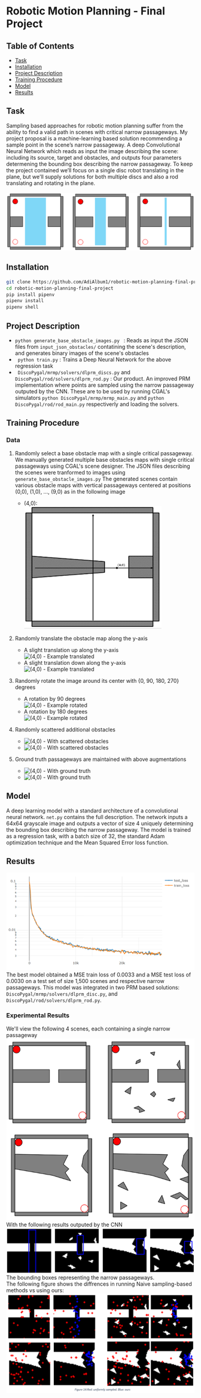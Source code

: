 # Robotic Motion Planning - Final Project

## Table of Contents

- [Task](#task)
- [Installation](#installation)
- [Project Description](#project-description)
- [Training Procedure](#training-procedure)
- [Model](#model)
- [Results](#results)

## Task
Sampling based approaches for robotic motion planning suffer from the ability to find a valid path in scenes with critical narrow passageways. My project proposal is a machine-learning based solution recommending a sample point in the scene’s narrow passageway.
A deep Convolutional Neural Network which reads as input the image describing the scene: including its source, target and obstacles, and outputs four parameters determening the bounding box describing the narrow passageway.
To keep the project contained we’ll focus on a single disc robot translating in the plane, but we'll supply solutions for both multiple discs and also a rod translating and rotating in the plane.
<br><br>![narrow passageways](samples/large_medium_narrow_passageways.png)

## Installation
```sh
git clone https://github.com/AdiAlbum1/robotic-motion-planning-final-project
cd robotic-motion-planning-final-project
pip install pipenv
pipenv install
pipenv shell
```

## Project Description
- ```python generate_base_obstacle_images.py ``` : Reads as input the JSON files from ```input_json_obstacles/``` contatining the scene's description, and generates binary images of the scene's obstacles
- ``` python train.py``` : Trains a Deep Neural Network for the above regression task
- ``` DiscoPygal/mrmp/solvers/dlprm_discs.py``` and ``` DiscoPygal/rod/solvers/dlprm_rod.py``` : Our product. An improved PRM implementation where points are sampled using the narrow passageway outputed by the CNN. These are to be used by running CGAL's simulators ```python DiscoPygal/mrmp/mrmp_main.py``` and ```python DiscoPygal/rod/rod_main.py``` respectiverly and loading the solvers.

## Training Procedure
### Data
1. Randomly select a base obstacle map with a single critical passageway.
   <br>We manually generated multiple base obstacles maps with single critical passageways using CGAL's scene designer.
   The JSON files describing the scenes were tranformed to images using ```generate_base_obstacle_images.py```
   The generated scenes contain various obstacle maps with vertical passageways centered at positions (0,0), (1,0), ..., (9,0)
   as in the following image
    * (4,0):
    <br>![(4,0) - Example](samples/base_(4,0).png)

2. Randomly translate the obstacle map along the y-axis
    * A slight translation up along the y-axis
    <br>![(4,0) - Example translated](samples/base_(4,0)\_translated_1.png)
    * A slight translation down along the y-axis
    <br>![(4,0) - Example translated](samples/base_(4,0)\_translated_2.png)

3. Randomly rotate the image around its center with {0, 90, 180, 270} degrees
    * A rotation by 90 degrees
    <br>![(4,0) - Example rotated](samples/base_(4,0)\_rotated_1.png)
    * A rotation by 180 degrees
    <br>![(4,0) - Example rotated](samples/base_(4,0)\_rotated_2.png)

4. Randomly scattered additional obstacles
    * ![(4,0) - With scattered obstacles](samples/base_(4,0)\_obstacles_1.png)
    * ![(4,0) - With scattered obstacles](samples/base_(4,0)\_obstacles_2.png)

5. Ground truth passageways are maintained with above augmentations
    * ![(4,0) - With ground truth](samples/base_(4,0)\_gt_1.png)
    * ![(4,0) - With ground truth](samples/base_(4,0)\_gt_2.png)

## Model
A deep learning model with a standard architecture of a convolutional neural network. ```net.py``` contains the full description.
The network inputs a 64x64 grayscale image and outputs a vector of size 4 uniquely determining the bounding box describing the narrow passageway.
The model is trained as a regression task, with a batch size of 32, the standard Adam optimization technique and the Mean Squared Error loss function.

## Results
![Train and Tess Loss](samples/loss.png)
The best model obtained a MSE train loss of 0.0033 and a MSE test loss of 0.0030 on a test set of size 1,500 scenes and respective narrow passageways.
This model was integrated in two PRM based solutions: ```DiscoPygal/mrmp/solvers/dlprm_disc.py```, and ```DiscoPygal/rod/solvers/dlprm_rod.py```.
### Experimental Results
We'll view the following 4 scenes, each containing a single narrow passageway
<br>![Scenes](samples/scenes.PNG)
<br>With the following results outputed by the CNN
<br>![Scenes results](samples/scenes_boxes.png)
<br>The bounding boxes representing the narrow passageways.
<br>The following figure shows the diffrences in running Naive sampling-based methods vs using ours:
<br>![Scenes sampled](samples/scenes_samples.png)